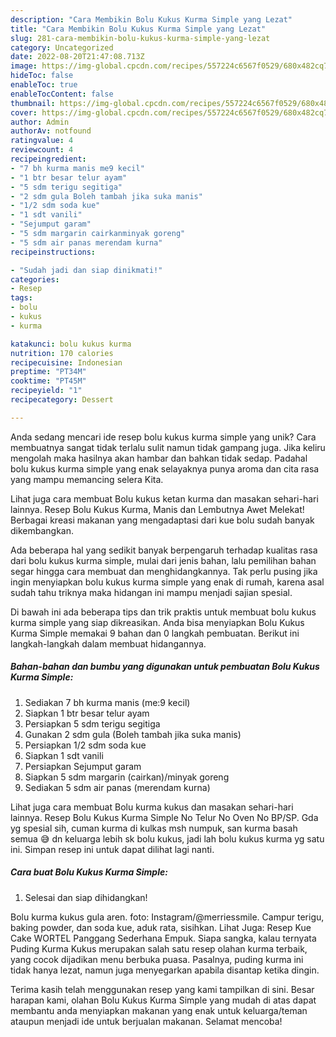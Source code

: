 ```yaml
---
description: "Cara Membikin Bolu Kukus Kurma Simple yang Lezat"
title: "Cara Membikin Bolu Kukus Kurma Simple yang Lezat"
slug: 281-cara-membikin-bolu-kukus-kurma-simple-yang-lezat
category: Uncategorized
date: 2022-08-20T21:47:08.713Z
image: https://img-global.cpcdn.com/recipes/557224c6567f0529/680x482cq70/bolu-kukus-kurma-simple-foto-resep-utama.jpg
hideToc: false
enableToc: true
enableTocContent: false
thumbnail: https://img-global.cpcdn.com/recipes/557224c6567f0529/680x482cq70/bolu-kukus-kurma-simple-foto-resep-utama.jpg
cover: https://img-global.cpcdn.com/recipes/557224c6567f0529/680x482cq70/bolu-kukus-kurma-simple-foto-resep-utama.jpg
author: Admin
authorAv: notfound
ratingvalue: 4
reviewcount: 4
recipeingredient:
- "7 bh kurma manis me9 kecil"
- "1 btr besar telur ayam"
- "5 sdm terigu segitiga"
- "2 sdm gula Boleh tambah jika suka manis"
- "1/2 sdm soda kue"
- "1 sdt vanili"
- "Sejumput garam"
- "5 sdm margarin cairkanminyak goreng"
- "5 sdm air panas merendam kurna"
recipeinstructions:

- "Sudah jadi dan siap dinikmati!"
categories:
- Resep
tags:
- bolu
- kukus
- kurma

katakunci: bolu kukus kurma 
nutrition: 170 calories
recipecuisine: Indonesian
preptime: "PT34M"
cooktime: "PT45M"
recipeyield: "1"
recipecategory: Dessert

---
```





Anda sedang mencari ide resep bolu kukus kurma simple yang unik? Cara membuatnya sangat tidak terlalu sulit namun tidak gampang juga. Jika keliru mengolah maka hasilnya akan hambar dan bahkan tidak sedap. Padahal bolu kukus kurma simple yang enak selayaknya punya aroma dan cita rasa yang mampu memancing selera Kita.





Lihat juga cara membuat Bolu kukus ketan kurma dan masakan sehari-hari lainnya. Resep Bolu Kukus Kurma, Manis dan Lembutnya Awet Melekat! Berbagai kreasi makanan yang mengadaptasi dari kue bolu sudah banyak dikembangkan.

Ada beberapa hal yang sedikit banyak berpengaruh terhadap kualitas rasa dari bolu kukus kurma simple, mulai dari jenis bahan, lalu pemilihan bahan segar hingga cara membuat dan menghidangkannya. Tak perlu pusing jika ingin menyiapkan bolu kukus kurma simple yang enak di rumah, karena asal sudah tahu triknya maka hidangan ini mampu menjadi sajian spesial.






Di bawah ini ada beberapa tips dan trik praktis untuk membuat bolu kukus kurma simple yang siap dikreasikan. Anda bisa menyiapkan Bolu Kukus Kurma Simple memakai 9 bahan dan 0 langkah pembuatan. Berikut ini langkah-langkah dalam membuat hidangannya.

<!--inarticleads1-->

##### Bahan-bahan dan bumbu yang digunakan untuk pembuatan Bolu Kukus Kurma Simple:

1. Sediakan 7 bh kurma manis (me:9 kecil)
1. Siapkan 1 btr besar telur ayam
1. Persiapkan 5 sdm terigu segitiga
1. Gunakan 2 sdm gula (Boleh tambah jika suka manis)
1. Persiapkan 1/2 sdm soda kue
1. Siapkan 1 sdt vanili
1. Persiapkan Sejumput garam
1. Siapkan 5 sdm margarin (cairkan)/minyak goreng
1. Sediakan 5 sdm air panas (merendam kurna)


Lihat juga cara membuat Bolu kurma kukus dan masakan sehari-hari lainnya. Resep Bolu Kukus Kurma Simple No Telur No Oven No BP/SP. Gda yg spesial sih, cuman kurma di kulkas msh numpuk, san kurma basah semua 😅 dn keluarga lebih sk bolu kukus, jadi lah bolu kukus kurma yg satu ini. Simpan resep ini untuk dapat dilihat lagi nanti. 

<!--inarticleads2-->

##### Cara buat Bolu Kukus Kurma Simple:


1. Selesai dan siap dihidangkan!

Bolu kurma kukus gula aren. foto: Instagram/@merriessmile. Campur terigu, baking powder, dan soda kue, aduk rata, sisihkan. Lihat Juga: Resep Kue Cake WORTEL Panggang Sederhana Empuk. Siapa sangka, kalau ternyata Puding Kurma Kukus merupakan salah satu resep olahan kurma terbaik, yang cocok dijadikan menu berbuka puasa. Pasalnya, puding kurma ini tidak hanya lezat, namun juga menyegarkan apabila disantap ketika dingin. 

Terima kasih telah menggunakan resep yang kami tampilkan di sini. Besar harapan kami, olahan Bolu Kukus Kurma Simple yang mudah di atas dapat membantu anda menyiapkan makanan yang enak untuk keluarga/teman ataupun menjadi ide untuk berjualan makanan. Selamat mencoba!
